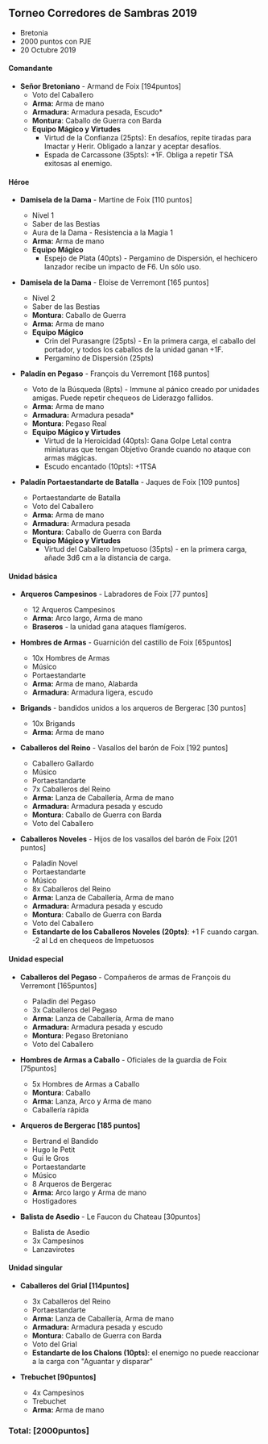 ## Torneo Corredores de Sambras 2019 

* Bretonia
* 2000 puntos con PJE
* 20 Octubre 2019

#### Comandante ####
* **Señor Bretoniano** - Armand de Foix [194puntos]
    * Voto del Caballero
    * **Arma:** Arma de mano
    * **Armadura:** Armadura pesada, Escudo* 
    * **Montura**: Caballo de Guerra con Barda
    * **Equipo Mágico y Virtudes**
        * Virtud de la Confianza (25pts): En desafíos, repite tiradas para Imactar y Herir. Obligado a lanzar y aceptar desafíos.
        * Espada de Carcassone (35pts): +1F. Obliga a repetir TSA exitosas al enemigo.


#### Héroe ####
* **Damisela de la Dama** - Martine de Foix [110 puntos]
    * Nivel 1
    * Saber de las Bestias
    * Aura de la Dama - Resistencia a la Magia 1
    * **Arma:** Arma de mano
    * **Equipo Mágico**
        * Espejo de Plata (40pts) - Pergamino de Dispersión, el hechicero lanzador recibe un impacto de F6. Un sólo uso.

* **Damisela de la Dama** - Eloise de Verremont [165 puntos]
    * Nivel 2
    * Saber de las Bestias
    * **Montura**: Caballo de Guerra
    * **Arma:** Arma de mano
    * **Equipo Mágico**
        * Crin del Purasangre (25pts) - En la primera carga, el caballo del portador, y todos los caballos de la unidad ganan +1F.
        * Pergamino de Dispersión (25pts)

* **Paladín en Pegaso** - François du Verremont [168 puntos]
    * Voto de la Búsqueda (8pts) - Immune al pánico creado por unidades amigas. Puede repetir chequeos de Liderazgo fallidos.
    * **Arma:** Arma de mano
    * **Armadura:** Armadura pesada* 
    * **Montura**: Pegaso Real
    * **Equipo Mágico y Virtudes**
        * Virtud de la Heroicidad (40pts): Gana Golpe Letal contra miniaturas que tengan Objetivo Grande cuando no ataque con armas mágicas.
        * Escudo encantado (10pts): +1TSA

* **Paladín Portaestandarte de Batalla**  - Jaques de Foix [109 puntos]
    * Portaestandarte de Batalla
    * Voto del Caballero
    * **Arma:** Arma de mano
    * **Armadura:** Armadura pesada
    * **Montura**: Caballo de Guerra con Barda
    * **Equipo Mágico y Virtudes**
        * Virtud del Caballero Impetuoso (35pts) - en la primera carga, añade 3d6 cm a la distancia de carga.

#### Unidad básica ####
* **Arqueros Campesinos** - Labradores de Foix [77 puntos]
    * 12 Arqueros Campesinos
    * **Arma:** Arco largo, Arma de mano
    * **Braseros** - la unidad gana ataques flamígeros.

* **Hombres de Armas** - Guarnición del castillo de Foix [65puntos]
    * 10x Hombres de Armas
    * Músico
    * Portaestandarte
    * **Arma:** Arma de mano, Alabarda
    * **Armadura:** Armadura ligera, escudo

* **Brigands** - bandidos unidos a los arqueros de Bergerac  [30 puntos]
    * 10x Brigands
    * **Arma:** Arma de mano

* **Caballeros del Reino** - Vasallos del barón de Foix  [192 puntos]
    * Caballero Gallardo
    * Músico
    * Portaestandarte
    * 7x Caballeros del Reino
    * **Arma:** Lanza de Caballería, Arma de mano
    * **Armadura:** Armadura pesada y escudo
    * **Montura**: Caballo de Guerra con Barda
    * Voto del Caballero

* **Caballeros Noveles** - Hijos de los vasallos del barón de Foix [201 puntos]
    * Paladín Novel
    * Portaestandarte
    * Músico
    * 8x Caballeros del Reino
    * **Arma:** Lanza de Caballería, Arma de mano
    * **Armadura:** Armadura pesada y escudo
    * **Montura**: Caballo de Guerra con Barda
    * Voto del Caballero
    * **Estandarte de los Caballeros Noveles (20pts)**: +1 F cuando cargan. -2 al Ld en chequeos de Impetuosos


#### Unidad especial ####
* **Caballeros del Pegaso** - Compañeros de armas de François du Verremont [165puntos]
    * Paladín del Pegaso
    * 3x Caballeros del Pegaso
    * **Arma:** Lanza de Caballería, Arma de mano
    * **Armadura:** Armadura pesada y escudo
    * **Montura**: Pegaso Bretoniano
    * Voto del Caballero

* **Hombres de Armas a Caballo**  - Oficiales de la guardia de Foix [75puntos]
    * 5x Hombres de Armas a Caballo
    * **Montura**: Caballo
    * **Arma:** Lanza, Arco y Arma de mano
    * Caballería rápida

* **Arqueros de Bergerac [185 puntos]**
    * Bertrand el Bandido
    * Hugo le Petit
    * Gui le Gros
    * Portaestandarte
    * Músico
    * 8 Arqueros de Bergerac
    * **Arma:** Arco largo y Arma de mano
    * Hostigadores

* **Balista de Asedio** - Le Faucon du Chateau [30puntos]
    * Balista de Asedio
    * 3x Campesinos
    * Lanzavirotes

#### Unidad singular ####
* **Caballeros del Grial [114puntos]**
    * 3x Caballeros del Reino
    * Portaestandarte
    * **Arma:** Lanza de Caballería, Arma de mano
    * **Armadura:** Armadura pesada y escudo
    * **Montura**: Caballo de Guerra con Barda
    * Voto del Grial
    * **Estandarte de los Chalons (10pts)**: el enemigo no puede reaccionar a la carga con "Aguantar y disparar"

* **Trebuchet [90puntos]**
    * 4x Campesinos
    * Trebuchet
    * **Arma:** Arma de mano

### Total: [2000puntos] ###




